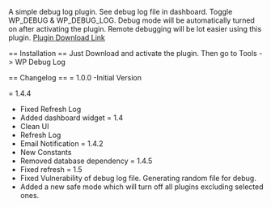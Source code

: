 
A simple debug log plugin. See debug log file in dashboard. Toggle WP_DEBUG & WP_DEBUG_LOG. Debug mode will be automatically turned on after activating the plugin. Remote debugging will be lot easier using this plugin.
[Plugin Download Link]([https://link-url-here.org](https://wordpress.org/plugins/debug-log-config-tool/))

== Installation ==
Just Download and activate the plugin. Then go to Tools  -> WP Debug Log

== Changelog ==
= 1.0.0
-Initial Version

= 1.4.4
- Fixed Refresh Log
- Added dashboard widget
  = 1.4
- Clean UI
- Refresh Log
- Email Notification
  = 1.4.2
- New Constants
- Removed database dependency
  = 1.4.5
- Fixed refresh
  = 1.5
- Fixed Vulnerability of debug log file. Generating random file for debug.
- Added a new safe mode which will turn off all plugins excluding selected ones.





